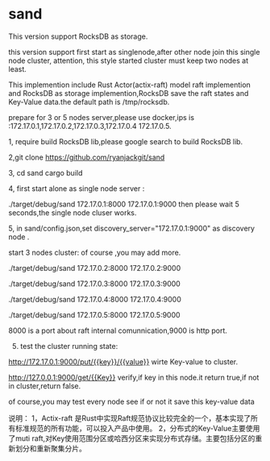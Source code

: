 # sand 

 This version support RocksDB as storage.
 
 this version support first start as singlenode,after other node join this single node cluster,
 attention, this style started cluster must keep two  nodes at least.

This implemention include Rust Actor(actix-raft) model raft  implemention and RocksDB as storage implemention,RocksDB save the raft states and Key-Value data.the default path is /tmp/rocksdb.

prepare for 3 or 5 nodes server,please use docker,ips is :172.17.0.1,172.17.0.2,172.17.0.3,172.17.0.4
172.17.0.5.

1, require build RocksDB lib,please google search to build RocksDB lib.                         

2,git clone https://github.com/ryanjackgit/sand

3, cd sand 
 cargo build

4, 
first start alone as single node server :

./target/debug/sand 172.17.0.1:8000 172.17.0.1:9000
then please wait 5 seconds,the single node cluser works.

5,  in sand/config.json,set  discovery_server="172.17.0.1:9000" as discovery node . 
 
 start 3 nodes cluster: of course ,you may add more.



./target/debug/sand 172.17.0.2:8000 172.17.0.2:9000

./target/debug/sand 172.17.0.3:8000 172.17.0.3:9000

./target/debug/sand 172.17.0.4:8000 172.17.0.4:9000

./target/debug/sand 172.17.0.5:8000 172.17.0.5:9000

8000 is a port about raft  internal comunnication,9000  is http port.

5. test the cluster running state: 

http://172.17.0.1:9000/put/{{key}}/{{value}}  wirte  Key-value to cluster.

http://127.0.0.1:9000/get/{{Key}}  verify,if key in this node.it return true,if not in cluster,return false.


of course,you may test every node see if or not it save this key-value data

说明：
1，Actix-raft 是Rust中实现Raft规范协议比较完全的一个，基本实现了所有标准规范的所有功能，可以投入产品中使用。
2，分布式的Key-Value主要使用了muti raft,对Key使用范围分区或哈西分区来实现分布式存储。主要包括分区的重新划分和重新聚集分片。
